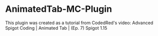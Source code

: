 # AnimatedTab-MC-Plugin
This plugin was created as a tutorial from CodedRed's video: Advanced Spigot Coding | Animated Tab | (Ep. 7) Spigot 1.15

